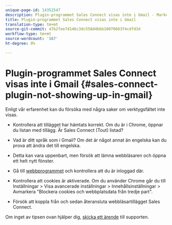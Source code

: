 ```yaml
---
unique-page-id: 14352547
description: Plugin-programmet Sales Connect visas inte i Gmail - Marketo Docs - produktdokumentation
title: Plugin-programmet Sales Connect visas inte i Gmail
translation-type: tm+mt
source-git-commit: 47b2fee7d146c3dc558d4bbb10070683f4cdfd3d
workflow-type: tm+mt
source-wordcount: '167'
ht-degree: 0%

---
```



# Plugin-programmet Sales Connect visas inte i Gmail {#sales-connect-plugin-not-showing-up-in-gmail}

Enligt vår erfarenhet kan du försöka med några saker om verktygsfältet inte visas.

- Kontrollera att tillägget har hämtats korrekt. Om du är i Chrome, öppnar du listan med tillägg. Är Sales Connect (Tout) listad?

- Vad är ditt språk som i Gmail? Om det är något annat än engelska kan du prova att ändra det till engelska.

- Detta kan vara uppenbart, men försök att lämna webbläsaren och öppna ett helt nytt fönster.

- Gå till [webbprogrammet](http://toutapp.com/login) och kontrollera att du är inloggad där.

- Kontrollera att cookies är aktiverade. Om du använder Chrome går du till Inställningar > Visa avancerade inställningar > Innehållsinställningar > Avmarkera &quot;Blockera cookies och webbplatsdata från tredje part&quot;.

- Försök att koppla från och sedan återansluta webbläsartillägget Sales Connect.

Om inget av tipsen ovan hjälper dig, [skicka ett ärende](http://nation.marketo.com/community/support_solutions) till supporten.
